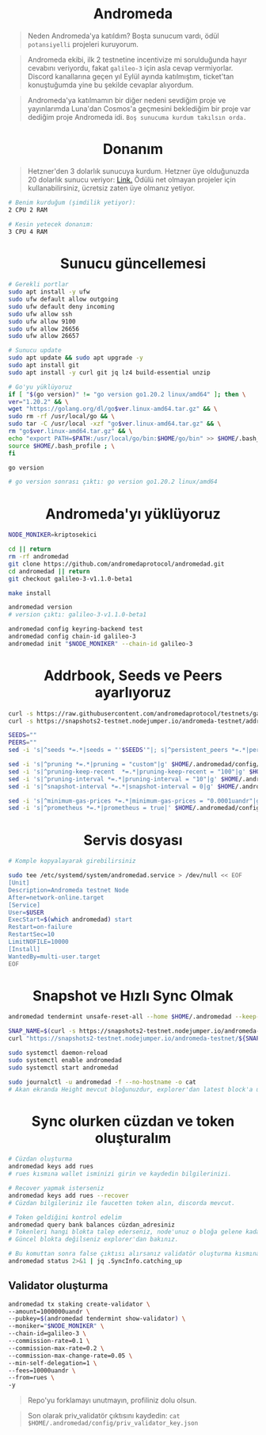 <h1 align="center"> Andromeda </h1>

> Neden Andromeda'ya katıldım? Boşta sunucum vardı, ödül `potansiyelli` projeleri kuruyorum.

> Andromeda ekibi, ilk 2 testnetine incentivize mi sorulduğunda hayır cevabını veriyordu, fakat `galileo-3` için asla cevap vermiyorlar. Discord kanallarına geçen yıl Eylül ayında katılmıştım, ticket'tan konuştuğumda yine bu şekilde cevaplar alıyordum.

> Andromeda'ya katılmamın bir diğer nedeni sevdiğim proje ve yayınlarımda Luna'dan Cosmos'a geçmesini beklediğim bir proje var dediğim proje Andromeda idi. `Boş sunucuma kurdum takılsın orda.`

<h1 align="center"> Donanım </h1>

> Hetzner'den 3 dolarlık sunucuya kurdum. Hetzner üye olduğunuzda 20 dolarlık sunucu veriyor: [Link.](https://hetzner.cloud/?ref=gIFAhUnYYjD3) Ödülü net olmayan projeler için kullanabilirsiniz, ücretsiz zaten üye olmanız yetiyor.

```sh
# Benim kurduğum (şimdilik yetiyor):
2 CPU 2 RAM

# Kesin yetecek donanım:
3 CPU 4 RAM
```

<h1 align="center"> Sunucu güncellemesi </h1>

```sh
# Gerekli portlar
sudo apt install -y ufw
sudo ufw default allow outgoing
sudo ufw default deny incoming
sudo ufw allow ssh
sudo ufw allow 9100
sudo ufw allow 26656
sudo ufw allow 26657

# Sunucu update 
sudo apt update && sudo apt upgrade -y
sudo apt install git
sudo apt install -y curl git jq lz4 build-essential unzip

# Go'yu yüklüyoruz
if [ "$(go version)" != "go version go1.20.2 linux/amd64" ]; then \
ver="1.20.2" && \
wget "https://golang.org/dl/go$ver.linux-amd64.tar.gz" && \
sudo rm -rf /usr/local/go && \
sudo tar -C /usr/local -xzf "go$ver.linux-amd64.tar.gz" && \
rm "go$ver.linux-amd64.tar.gz" && \
echo "export PATH=$PATH:/usr/local/go/bin:$HOME/go/bin" >> $HOME/.bash_profile && \
source $HOME/.bash_profile ; \
fi

go version

# go version sonrası çıktı: go version go1.20.2 linux/amd64
```
<h1 align="center"> Andromeda'yı yüklüyoruz </h1>

```sh
NODE_MONIKER=kriptosekici

cd || return
rm -rf andromedad
git clone https://github.com/andromedaprotocol/andromedad.git
cd andromedad || return
git checkout galileo-3-v1.1.0-beta1

make install

andromedad version 
# version çıktı: galileo-3-v1.1.0-beta1

andromedad config keyring-backend test
andromedad config chain-id galileo-3
andromedad init "$NODE_MONIKER" --chain-id galileo-3
```
<h1 align="center"> Addrbook, Seeds ve Peers ayarlıyoruz </h1>

```sh
curl -s https://raw.githubusercontent.com/andromedaprotocol/testnets/galileo-3/genesis.json > $HOME/.andromedad/config/genesis.json
curl -s https://snapshots2-testnet.nodejumper.io/andromeda-testnet/addrbook.json > $HOME/.andromedad/config/addrbook.json

SEEDS=""
PEERS=""
sed -i 's|^seeds *=.*|seeds = "'$SEEDS'"|; s|^persistent_peers *=.*|persistent_peers = "'$PEERS'"|' $HOME/.andromedad/config/config.toml

sed -i 's|^pruning *=.*|pruning = "custom"|g' $HOME/.andromedad/config/app.toml
sed -i 's|^pruning-keep-recent  *=.*|pruning-keep-recent = "100"|g' $HOME/.andromedad/config/app.toml
sed -i 's|^pruning-interval *=.*|pruning-interval = "10"|g' $HOME/.andromedad/config/app.toml
sed -i 's|^snapshot-interval *=.*|snapshot-interval = 0|g' $HOME/.andromedad/config/app.toml

sed -i 's|^minimum-gas-prices *=.*|minimum-gas-prices = "0.0001uandr"|g' $HOME/.andromedad/config/app.toml
sed -i 's|^prometheus *=.*|prometheus = true|' $HOME/.andromedad/config/config.toml
```

<h1 align="center"> Servis dosyası </h1>

```sh
# Komple kopyalayarak girebilirsiniz

sudo tee /etc/systemd/system/andromedad.service > /dev/null << EOF
[Unit]
Description=Andromeda testnet Node
After=network-online.target
[Service]
User=$USER
ExecStart=$(which andromedad) start
Restart=on-failure
RestartSec=10
LimitNOFILE=10000
[Install]
WantedBy=multi-user.target
EOF
```
<h1 align="center"> Snapshot ve Hızlı Sync Olmak </h1>

```sh
andromedad tendermint unsafe-reset-all --home $HOME/.andromedad --keep-addr-book

SNAP_NAME=$(curl -s https://snapshots2-testnet.nodejumper.io/andromeda-testnet/info.json | jq -r .fileName)
curl "https://snapshots2-testnet.nodejumper.io/andromeda-testnet/${SNAP_NAME}" | lz4 -dc - | tar -xf - -C "$HOME/.andromedad"

sudo systemctl daemon-reload
sudo systemctl enable andromedad
sudo systemctl start andromedad

sudo journalctl -u andromedad -f --no-hostname -o cat
# Akan ekranda Height mevcut bloğunuzdur, explorer'dan latest block'a ulaşabilirsiniz.
```

<h1 align="center"> Sync olurken cüzdan ve token oluşturalım </h1>

```sh
# Cüzdan oluşturma
andromedad keys add rues
# rues kısmına wallet isminizi girin ve kaydedin bilgilerinizi.

# Recover yapmak isterseniz
andromedad keys add rues --recover
# Cüzdan bilgileriniz ile faucetten token alın, discorda mevcut.

# Token geldiğini kontrol edelim
andromedad query bank balances cüzdan_adresiniz
# Tokenleri hangi blokta talep ederseniz, node'unuz o bloğa gelene kadar tokenlerinizi göstermez
# Güncel blokta değilseniz explorer'dan bakınız.

# Bu komuttan sonra false çıktısı alırsanız validatör oluşturma kısmına geçebilirsiniz.
andromedad status 2>&1 | jq .SyncInfo.catching_up
```
## Validator oluşturma
```sh
andromedad tx staking create-validator \
--amount=1000000uandr \
--pubkey=$(andromedad tendermint show-validator) \
--moniker="$NODE_MONIKER" \
--chain-id=galileo-3 \
--commission-rate=0.1 \
--commission-max-rate=0.2 \
--commission-max-change-rate=0.05 \
--min-self-delegation=1 \
--fees=10000uandr \
--from=rues \
-y
```

> Repo'yu forklamayı unutmayın, profiliniz dolu olsun.

> Son olarak priv_validatör çıktısını kaydedin: `cat $HOME/.andromedad/config/priv_validator_key.json`

















